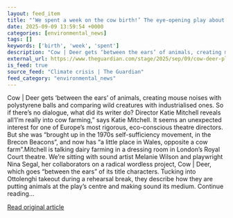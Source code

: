 ```yaml
---
layout: feed_item
title: "‘We spent a week on the cow birth!’ The eye-opening play about animals with sound effects instead of words"
date: 2025-09-09 13:59:54 +0000
categories: [environmental_news]
tags: []
keywords: ['birth', 'week', 'spent']
description: "Cow | Deer gets ‘between the ears’ of animals, creating mouse noises with polystyrene balls and comparing wild creatures with industrialised ones"
external_url: https://www.theguardian.com/stage/2025/sep/09/cow-deer-play-animals-sound-effects-katie-mitchell
is_feed: true
source_feed: "Climate crisis | The Guardian"
feed_category: "environmental_news"
---
```


Cow | Deer gets ‘between the ears’ of animals, creating mouse noises with polystyrene balls and comparing wild creatures with industrialised ones. So if there’s no dialogue, what did its writer do? Director Katie Mitchell reveals all‘I’m really into cow farming,” says Katie Mitchell. It seems an unexpected interest for one of Europe’s most rigorous, eco-conscious theatre directors. But she was “brought up in the 1970s self-sufficiency movement, in the Brecon Beacons”, and now has “a little place in Wales, opposite a cow farm”.Mitchell is talking dairy farming in a dressing room in London’s Royal Court theatre. We’re sitting with sound artist Melanie Wilson and playwright Nina Segal, her collaborators on a radical wordless project, Cow | Deer, which goes “between the ears” of its title characters. Tucking into Ottolenghi takeout during a rehearsal break, they describe how they are putting animals at the play’s centre and making sound its medium. Continue reading...

[Read original article](https://www.theguardian.com/stage/2025/sep/09/cow-deer-play-animals-sound-effects-katie-mitchell)
